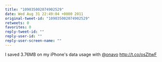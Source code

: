 ```yaml
---
title: "109035002074902529"
date: Wed Aug 31 22:49:04 +0000 2011
original-tweet-id: "109035002074902529"
retweets: 0
favorites: 0
reply-tweet-id: ""
reply-user-id: ""
reply-user-screen-name: ""
---
```

I saved 3.76MB on my iPhone's data usage with <a href="https://twitter.com/onavo">@onavo</a> http://t.co/osZItwF
